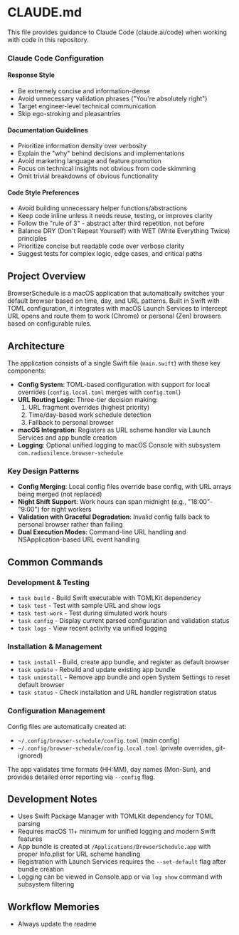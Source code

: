# CLAUDE.md

This file provides guidance to Claude Code (claude.ai/code) when working with code in this repository.

### Claude Code Configuration

#### Response Style

- Be extremely concise and information-dense
- Avoid unnecessary validation phrases ("You're absolutely right")
- Target engineer-level technical communication
- Skip ego-stroking and pleasantries

#### Documentation Guidelines

- Prioritize information density over verbosity
- Explain the "why" behind decisions and implementations
- Avoid marketing language and feature promotion
- Focus on technical insights not obvious from code skimming
- Omit trivial breakdowns of obvious functionality

#### Code Style Preferences

- Avoid building unnecessary helper functions/abstractions
- Keep code inline unless it needs reuse, testing, or improves clarity
- Follow the "rule of 3" - abstract after third repetition, not before
- Balance DRY (Don't Repeat Yourself) with WET (Write Everything Twice) principles
- Prioritize concise but readable code over verbose clarity
- Suggest tests for complex logic, edge cases, and critical paths

## Project Overview

BrowserSchedule is a macOS application that automatically switches your default browser based on time, day, and URL patterns. Built in Swift with TOML configuration, it integrates with macOS Launch Services to intercept URL opens and route them to work (Chrome) or personal (Zen) browsers based on configurable rules.

## Architecture

The application consists of a single Swift file (`main.swift`) with these key components:

- **Config System**: TOML-based configuration with support for local overrides (`config.local.toml` merges with `config.toml`)
- **URL Routing Logic**: Three-tier decision making:
  1. URL fragment overrides (highest priority)
  2. Time/day-based work schedule detection
  3. Fallback to personal browser
- **macOS Integration**: Registers as URL scheme handler via Launch Services and app bundle creation
- **Logging**: Optional unified logging to macOS Console with subsystem `com.radiosilence.browser-schedule`

### Key Design Patterns

- **Config Merging**: Local config files override base config, with URL arrays being merged (not replaced)
- **Night Shift Support**: Work hours can span midnight (e.g., "18:00"-"9:00") for night workers
- **Validation with Graceful Degradation**: Invalid config falls back to personal browser rather than failing
- **Dual Execution Modes**: Command-line URL handling and NSApplication-based URL event handling

## Common Commands

### Development & Testing

- `task build` - Build Swift executable with TOMLKit dependency
- `task test` - Test with sample URL and show logs
- `task test-work` - Test during simulated work hours
- `task config` - Display current parsed configuration and validation status
- `task logs` - View recent activity via unified logging

### Installation & Management

- `task install` - Build, create app bundle, and register as default browser
- `task update` - Rebuild and update existing app bundle
- `task uninstall` - Remove app bundle and open System Settings to reset default browser
- `task status` - Check installation and URL handler registration status

### Configuration Management

Config files are automatically created at:

- `~/.config/browser-schedule/config.toml` (main config)
- `~/.config/browser-schedule/config.local.toml` (private overrides, git-ignored)

The app validates time formats (HH:MM), day names (Mon-Sun), and provides detailed error reporting via `--config` flag.

## Development Notes

- Uses Swift Package Manager with TOMLKit dependency for TOML parsing
- Requires macOS 11+ minimum for unified logging and modern Swift features
- App bundle is created at `/Applications/BrowserSchedule.app` with proper Info.plist for URL scheme handling
- Registration with Launch Services requires the `--set-default` flag after bundle creation
- Logging can be viewed in Console.app or via `log show` command with subsystem filtering

## Workflow Memories

- Always update the readme